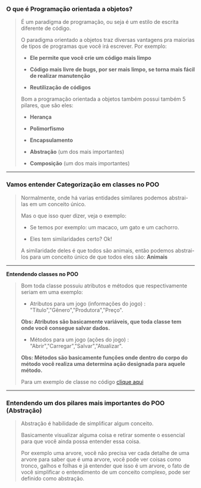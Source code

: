 ### **O que é Programação orientada a objetos?**

> É um paradigma de programação, ou seja é um estilo de escrita diferente de código.
>
> O paradigma orientado a objetos traz diversas vantagens pra maiorias de tipos de programas que você irá escrever. Por exemplo:
> - **Ele permite que você crie um código mais limpo**
>
> - **Código mais livre de bugs, por ser mais limpo, se torna mais fácil de realizar manutenção**
> 
> - **Reutilização de códigos**
>
> Bom a programação orientada a objetos também possui também 5 pilares, que são eles:
> - **Herança**
>
> - **Polimorfismo**
>
> - **Encapsulamento**
>
> - **Abstração** (um dos mais importantes)
>
> - **Composição** (um dos mais importantes)
---
### **Vamos entender Categorização em classes no POO**

> Normalmente, onde há varias entidades similares podemos abstrai-las em um conceito único.
>
> Mas o que isso quer dizer, veja o exemplo:
>
> - Se temos por exemplo: um macaco, um gato e um cachorro.
>
> - Eles tem similaridades certo? Ok!
>
> A similaridade deles é que todos são animais, então podemos abstrai-los para um conceito único de que todos eles são: **Animais**
---
**Entendendo classes no POO**

> Bom toda classe possuiu atributos e métodos que respectivamente seriam em uma exemplo:
>
> - Atributos para um jogo (informações do jogo) : "Título","Gênero","Produtora","Preço".
>
> **Obs: Atributos são basicamente variáveis, que toda classe tem onde você consegue salvar dados.**
>
> - Métodos para um jogo (ações do jogo) : "Abrir","Carregar","Salvar","Atualizar".
>
> **Obs: Métodos são basicamente funções onde dentro do corpo do método você realiza uma determina ação designada para aquele método.**
>
> Para um exemplo de classe no código <a href="https://github.com/devliborio/learning-javascript/blob/master/POO/Estrutura%20de%20uma%20classe/estrutura-classe.js">clique aqui</a>
---
### **Entendendo um dos pilares mais importantes do POO (Abstração)**

> Abstração é habilidade de simplificar algum conceito.
>
> Basicamente visualizar alguma coisa e retirar somente o essencial para que você ainda possa entender essa coisa.
>
> Por exemplo uma arvore, você não precisa ver cada detalhe de uma arvore para saber que é uma arvore, você pode ver coisas como tronco, galhos e folhas e já entender que isso é um arvore, o fato de você simplificar o entendimento de um conceito complexo, pode ser definido como abstração.




